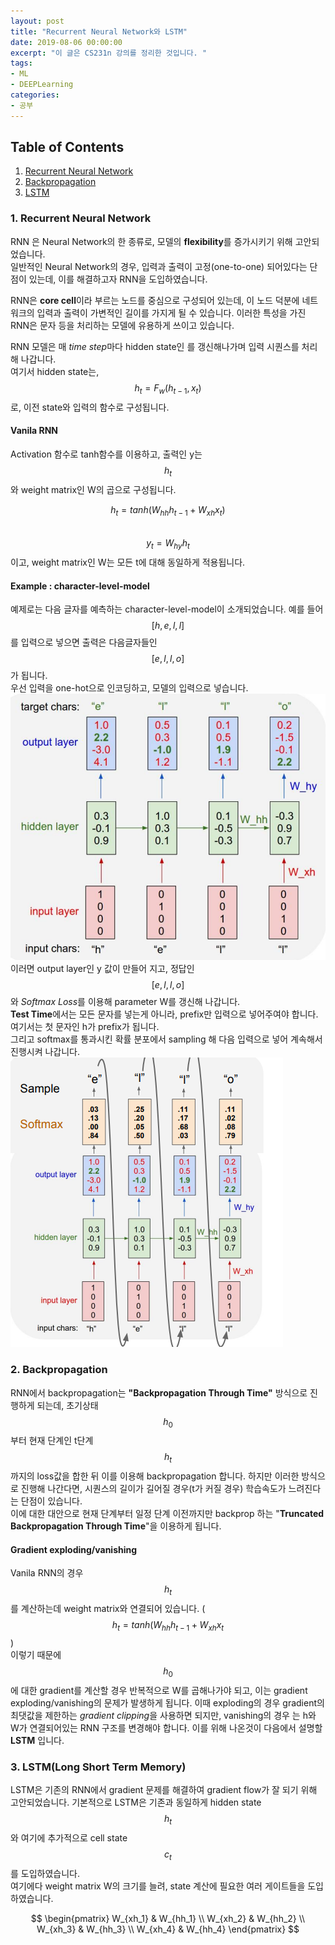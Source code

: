 ```yaml
---
layout: post
title: "Recurrent Neural Network와 LSTM"
date: 2019-08-06 00:00:00
excerpt: "이 글은 CS231n 강의를 정리한 것입니다. "  
tags:
- ML
- DEEPLearning
categories:
- 공부
---
```

## Table of Contents
1. [Recurrent Neural Network](#rnn)
2. [Backpropagation](#back)
3. [LSTM](#lstm)

### 1. Recurrent Neural Network<a name="rnn"></a>
RNN 은 Neural Network의 한 종류로, 모델의 **flexibility**를 증가시키기 위해 고안되었습니다.  
일반적인 Neural Network의 경우, 입력과 출력이 고정(one-to-one) 되어있다는 단점이 있는데, 이를 해결하고자 RNN을 도입하였습니다.  
  
RNN은 **core cell**이라 부르는 노드를 중심으로 구성되어 있는데, 이 노드 덕분에 네트워크의 입력과 출력이 가변적인 길이를 가지게 될 수 있습니다. 이러한 특성을 가진 RNN은 문자 등을 처리하는 모델에 유용하게 쓰이고 있습니다.  
  
RNN 모델은 매 *time step*마다 hidden state인 를 갱신해나가며 입력 시퀀스를 처리해 나갑니다.  
여기서 hidden state는,  
$$ h_{t} = F_{w}(h_{t-1},x_{t}) $$
로, 이전 state와 입력의 함수로 구성됩니다.  

#### Vanila RNN
Activation 함수로 tanh함수를 이용하고,  출력인 y는 $$ h_{t} $$와 weight matrix인 W의 곱으로 구성됩니다.  

$$ h_{t} = tanh(W_{hh}h_{t-1}+W_{xh}x_{t}) $$  
$$ y_{t} = W_{hy}h_{t} $$
이고, weight matrix인 W는 모든 t에 대해 동일하게 적용됩니다.

#### Example : character-level-model
예제로는 다음 글자를 예측하는 character-level-model이 소개되었습니다. 예를 들어 $$ [h,e,l,l] $$를 입력으로 넣으면 출력은 다음글자들인 $$ [e,l,l,o] $$가 됩니다.   
우선 입력을 one-hot으로 인코딩하고, 모델의 입력으로 넣습니다.  
![RNN](https://github.com/dghg/dghg.github.io/raw/master/_posts/img/9.PNG)  
이러면 output layer인 y 값이 만들어 지고, 정답인$$ [e,l,l,o] $$와 *Softmax Loss*를  이용해 parameter W를 갱신해 나갑니다.  
**Test Time**에서는 모든 문자를 넣는게 아니라, prefix만 입력으로 넣어주여야 합니다. 여기서는 첫 문자인 h가 prefix가 됩니다.  
그리고 softmax를 통과시킨 확률 분포에서 sampling 해 다음 입력으로 넣어 계속해서 진행시켜 나갑니다.
![RNN](https://github.com/dghg/dghg.github.io/raw/master/_posts/img/10.PNG)  
  
  
  
### 2. Backpropagation<a name="back"></a>
RNN에서 backpropagation는 **"Backpropagation Through Time"** 방식으로 진행하게 되는데, 초기상태 $$ h_{0} $$ 부터 현재 단계인 t단계 $$ h_{t} $$ 까지의 loss값을 합한 뒤 이를 이용해 backpropagation 합니다. 하지만 이러한 방식으로 진행해 나간다면, 시퀀스의 길이가 길어질 경우(t가 커질 경우) 학습속도가 느려진다는 단점이 있습니다.  
이에 대한 대안으로 현재 단계부터 일정 단계 이전까지만 backprop 하는 "**Truncated Backpropagation Through Time**"을 이용하게 됩니다. 
  
#### Gradient exploding/vanishing
Vanila RNN의 경우 $$ h_{t} $$를 계산하는데 weight matrix와 연결되어 있습니다. ( $$ h_{t} = tanh(W_{hh}h_{t-1}+W_{xh}x_{t} $$  )  
이렇기 때문에 $$ h_{0} $$ 에 대한 gradient를 계산할 경우 반복적으로 W를 곱해나가야 되고, 이는 gradient exploding/vanishing의 문제가 발생하게 됩니다. 이때 exploding의 경우 gradient의 최댓값을 제한하는 *gradient clipping*을 사용하면 되지만, vanishing의 경우  는 h와 W가 연결되어있는 RNN 구조를 변경해야 합니다. 이를 위해 나온것이 다음에서 설명할 **LSTM** 입니다.  
  
  
### 3. LSTM(Long Short Term Memory)<a name="lstm"></a>
LSTM은 기존의 RNN에서 gradient 문제를 해결하여 gradient flow가 잘 되기 위해 고안되었습니다. 기본적으로 LSTM은 기존과 동일하게 hidden state $$ h_{t} $$와 여기에 추가적으로 cell state $$ c_{t} $$를 도입하였습니다.  
여기에다 weight matrix W의 크기를 늘려, state 계산에 필요한 여러 게이트들을 도입하였습니다.  
  
$$ \begin{pmatrix}
W_{xh_1} & W_{hh_1} \\
W_{xh_2} & W_{hh_2} \\
W_{xh_3} & W_{hh_3} \\
W_{xh_4} & W_{hh_4}
 \end{pmatrix} $$